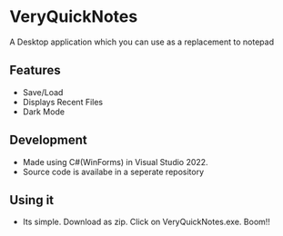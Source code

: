 # VeryQuickNotes
A Desktop application which you can use as a replacement to notepad

## Features 
- Save/Load
- Displays Recent Files
- Dark Mode

## Development 
- Made using C#(WinForms) in Visual Studio 2022. 
- Source code is availabe in a seperate repository

## Using it
- Its simple. Download as zip. Click on VeryQuickNotes.exe. Boom!!

